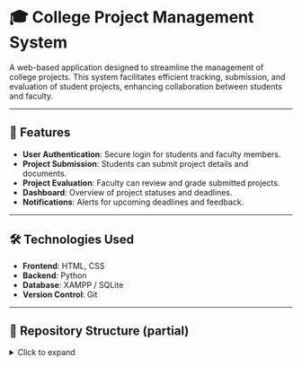 # 🎓 College Project Management System

A web-based application designed to streamline the management of college projects. This system facilitates efficient tracking, submission, and evaluation of student projects, enhancing collaboration between students and faculty.

---

## 🚀 Features

- **User Authentication**: Secure login for students and faculty members.
- **Project Submission**: Students can submit project details and documents.
- **Project Evaluation**: Faculty can review and grade submitted projects.
- **Dashboard**: Overview of project statuses and deadlines.
- **Notifications**: Alerts for upcoming deadlines and feedback.

---

## 🛠️ Technologies Used

- **Frontend**: HTML, CSS
- **Backend**: Python
- **Database**: XAMPP / SQLite
- **Version Control**: Git

---

## 📂 Repository Structure (partial)

<details>
<summary>Click to expand</summary>


